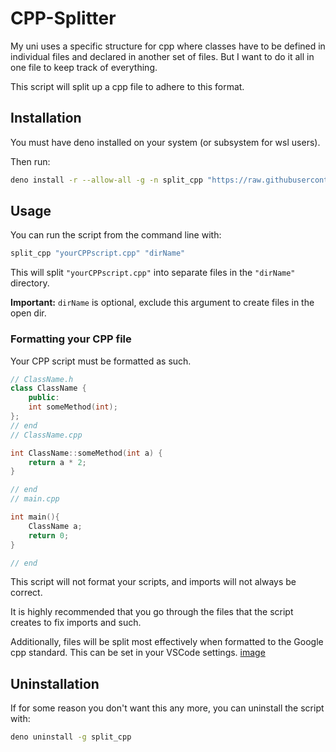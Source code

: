 # CPP-Splitter

My uni uses a specific structure for cpp where classes have to be defined in individual files and declared in another set of files.
But I want to do it all in one file to keep track of everything.

This script will split up a cpp file to adhere to this format.

## Installation

You must have deno installed on your system (or subsystem for wsl users).

Then run:

```bash
deno install -r --allow-all -g -n split_cpp "https://raw.githubusercontent.com/Aureliona1/CPP-Splitter/main/split_cpp.ts"
```

## Usage

You can run the script from the command line with:

```bash
split_cpp "yourCPPscript.cpp" "dirName"
```

This will split `"yourCPPscript.cpp"` into separate files in the `"dirName"` directory.

**Important:** `dirName` is optional, exclude this argument to create files in the open dir.

### Formatting your CPP file

Your CPP script must be formatted as such.

```cpp
// ClassName.h
class ClassName {
	public:
	int someMethod(int);
};
// end
// ClassName.cpp

int ClassName::someMethod(int a) {
	return a * 2;
}

// end
// main.cpp

int main(){
	ClassName a;
	return 0;
}

// end
```

This script will not format your scripts, and imports will not always be correct.

It is highly recommended that you go through the files that the script creates to fix imports and such.

Additionally, files will be split most effectively when formatted to the Google cpp standard. This can be set in your VSCode settings.
[image](Images/google_setting.png "Setting formatting style for c/c++ extension")

## Uninstallation

If for some reason you don't want this any more, you can uninstall the script with:

```bash
deno uninstall -g split_cpp
```
